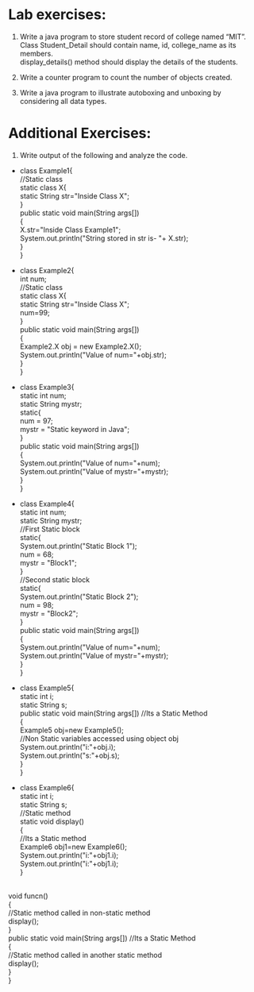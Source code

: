 # Lab exercises:
1.	Write a java program to store student record of college named “MIT”. Class Student_Detail should contain name, id, college_name as its members.<br>display_details() method should display the details of the students.

2.	Write a counter program to count the number of objects created.

3.	Write a java program to illustrate autoboxing and unboxing by considering all data types. 

# Additional Exercises:
1)	Write output of the following and analyze the code.
- class Example1{<br>
  //Static class<br>
  static class X{<br>
      static String str="Inside Class X";<br>
  }<br>
  public static void main(String args[])<br>
  {<br>
      X.str="Inside Class Example1";<br>
      System.out.println("String stored in str is- "+ X.str);<br>
  }<br>
}<br>

- class Example2{<br>
   int num;<br>
   //Static class<br>
   static class X{<br>
      static String str="Inside Class X";<br>
      num=99;<br>
   }<br>
   public static void main(String args[])<br>
   {<br>
      Example2.X obj = new Example2.X();<br>
      System.out.println("Value of num="+obj.str);<br>
   }<br>
}<br>

- class Example3{<br>
   static int num;<br>
   static String mystr;<br>
   static{<br>
      num = 97;<br>
      mystr = "Static keyword in Java";<br>
   }<br>
   public static void main(String args[])<br>
   {<br>
      System.out.println("Value of num="+num);<br>
      System.out.println("Value of mystr="+mystr);<br>
   }<br>
}<br>

- class Example4{<br>
   static int num;<br>
   static String mystr;<br>
   //First Static block<br>
   static{<br>
      System.out.println("Static Block 1");<br>
      num = 68;<br>
      mystr = "Block1";<br>
  } <br>
  //Second static block<br>
  static{<br>
      System.out.println("Static Block 2");<br>
      num = 98;<br>
      mystr = "Block2";<br>
  }<br>
  public static void main(String args[])<br>
  {<br>
      System.out.println("Value of num="+num);<br>
      System.out.println("Value of mystr="+mystr);<br>
   }<br>
}<br>


- class Example5{<br>
   static int i;<br>
   static String s;<br>
   public static void main(String args[]) //Its a Static Method<br>
   {<br>
       Example5 obj=new Example5();<br>
       //Non Static variables accessed using object obj<br>
       System.out.println("i:"+obj.i);<br>
       System.out.println("s:"+obj.s);<br>
   }<br>
}<br>

- class Example6{ <br>
  static int i;<br>
  static String s;<br>
  //Static method<br>
  static void display()<br>
  {<br>
     //Its a Static method<br>
     Example6 obj1=new Example6();<br>
     System.out.println("i:"+obj1.i);<br>
     System.out.println("i:"+obj1.i);<br>
  }<br>
<br>
  void funcn()<br>
  {<br>
//Static method called in non-static method<br>
      display();<br>
  }<br>
  public static void main(String args[]) //Its a Static Method<br>
  {<br>
      //Static method called in another static method<br>
      display();<br>
   }<br>
}<br>





